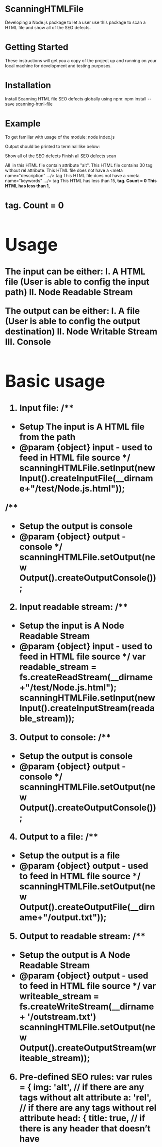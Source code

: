 # ScanningHTMLFile
Developing a Node.js package to let a user use this package to scan a  HTML file and show all of the SEO defects.

# Getting Started
These instructions will get you a copy of the project up and running on your local machine for development and testing purposes.

# Installation
Install Scanning HTML file SEO defects globally using npm:
npm install --save scanning-html-file

# Example
To get familiar with usage of the module:
node index.js

Output should be printed to terminal like below:

Show all of the SEO defects
Finish all SEO defects scan

All <img> in this HTML file contain attribute "alt".
This HTML file contains 30 <a> tag without rel attribute.
This HTML file does not have a <meta name="description" .../> tag
This HTML file does not have a <meta name="keywords" .../> tag
This HTML has less than 15, <strong> tag. Count = 0
This HTML has less than 1, <h1> tag. Count = 0

# Usage
The input can be either:
I. A HTML file (User is able to config the input path)
II. Node Readable Stream

The output can be either:
I. A file (User is able to config the output destination)
II. Node Writable Stream
III. Console

# Basic usage
1. Input file:
/**
 * Setup The input is A HTML file from the path
 * @param {object} input - used to feed in HTML file source
 */
scanningHTMLFile.setInput(new Input().createInputFile(__dirname+"/test/Node.js.html"));

/**
 * Setup the output is console
 * @param {object} output - console
 */
scanningHTMLFile.setOutput(new Output().createOutputConsole());

2. Input readable stream:
/**
 * Setup the input is A Node Readable Stream
 * @param {object} input - used to feed in HTML file source
 */
var readable_stream = fs.createReadStream(__dirname+"/test/Node.js.html");
scanningHTMLFile.setInput(new Input().createInputStream(readable_stream));

3. Output to console:
/**
 * Setup the output is console
 * @param {object} output - console
 */
scanningHTMLFile.setOutput(new Output().createOutputConsole());

4. Output to a file:
/**
 * Setup the output is a file
 * @param {object} output - used to feed in HTML file source
 */
scanningHTMLFile.setOutput(new Output().createOutputFile(__dirname+"/output.txt"));

5. Output to readable stream:
/**
 * Setup the output is A Node Readable Stream
 * @param {object} output - used to feed in HTML file source
 */
var writeable_stream = fs.createWriteStream(__dirname + '/outstream.txt')
scanningHTMLFile.setOutput(new Output().createOutputStream(writeable_stream));

6. Pre-defined SEO rules:
var rules = {
    img: 'alt', // if there are any <img />tags without alt attribute
    a: 'rel', // if there are any <a />tags without rel attribute
    head: {
        title: true, // if there is any header that doesn’t have <title>tag
        meta: ["description", "robots", "keywords"], // If you want to implement additional rule for meta tag, you just need to add a new tag to array.
    },
    strong: 15, // there are more than 15 <strong>tag in HTML
    h1: 1, // if a HTML have more than one <H1>tag
};

#License
This project is licensed under the MIT License - see the LICENSE file for details.

